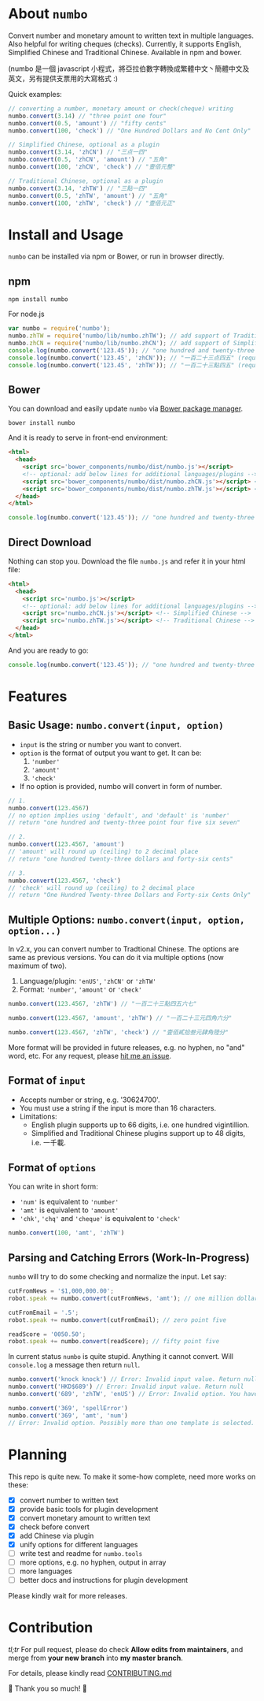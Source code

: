 # About `numbo`

Convert number and monetary amount to written text in multiple languages. Also helpful for writing cheques (checks). Currently, it supports English, Simplified Chinese and Traditional Chinese. Available in npm and bower.

\(numbo 是一個 javascript 小程式，將亞拉伯數字轉換成繁體中文丶簡體中文及英文，另有提供支票用的大寫格式 :\)

Quick examples:

```js
// converting a number, monetary amount or check(cheque) writing
numbo.convert(3.14) // "three point one four"
numbo.convert(0.5, 'amount') // "fifty cents"
numbo.convert(100, 'check') // "One Hundred Dollars and No Cent Only"

// Simplified Chinese, optional as a plugin
numbo.convert(3.14, 'zhCN') // "三点一四"
numbo.convert(0.5, 'zhCN', 'amount') // "五角"
numbo.convert(100, 'zhCN', 'check') // "壹佰元整"

// Traditional Chinese, optional as a plugin
numbo.convert(3.14, 'zhTW') // "三點一四"
numbo.convert(0.5, 'zhTW', 'amount') // "五角"
numbo.convert(100, 'zhTW', 'check') // "壹佰元正"
```

# Install and Usage

`numbo` can be installed via npm or Bower, or run in browser directly.

## npm

```shell
npm install numbo
```

For node.js

```js
var numbo = require('numbo');
numbo.zhTW = require('numbo/lib/numbo.zhTW'); // add support of Traditional Chinese
numbo.zhCN = require('numbo/lib/numbo.zhCN'); // add support of Simplified Chinese
console.log(numbo.convert('123.45')); // "one hundred and twenty-three point four five"
console.log(numbo.convert('123.45', 'zhCN')); // "一百二十三点四五" (require numbo.zhCN)
console.log(numbo.convert('123.45', 'zhTW')); // "一百二十三點四五" (require numbo.zhTW)
```

## Bower

You can download and easily update `numbo` via [Bower package manager](https://bower.io/).

```shell
bower install numbo
```

And it is ready to serve in front-end environment:

```html
<html>
  <head>
    <script src='bower_components/numbo/dist/numbo.js'></script>
    <!-- optional: add below lines for additional languages/plugins -->
    <script src='bower_components/numbo/dist/numbo.zhCN.js'></script> <!-- Simplified Chinese -->
    <script src='bower_components/numbo/dist/numbo.zhTW.js'></script> <!-- Traditional Chinese -->
  </head>
</html>

```

```js
console.log(numbo.convert('123.45')); // "one hundred and twenty-three point four five"
```

## Direct Download

Nothing can stop you. Download the file `numbo.js` and refer it in your html file:

```html
<html>
  <head>
    <script src='numbo.js'></script>
    <!-- optional: add below lines for additional languages/plugins -->
    <script src='numbo.zhCN.js'></script> <!-- Simplified Chinese -->
    <script src='numbo.zhTW.js'></script> <!-- Traditional Chinese -->
  </head>
</html>
```

And you are ready to go:

```js
console.log(numbo.convert('123.45')); // "one hundred and twenty-three point four five"
```

# Features

## Basic Usage: `numbo.convert(input, option)`

- `input` is the string or number you want to convert.
- `option` is the format of output you want to get. It can be:
  1. `'number'`
  2. `'amount'`
  3. `'check'`
- If no option is provided, numbo will convert in form of number.

```js
// 1.
numbo.convert(123.4567)
// no option implies using 'default', and 'default' is 'number'
// return "one hundred and twenty-three point four five six seven"

// 2.
numbo.convert(123.4567, 'amount')
// 'amount' will round up (ceiling) to 2 decimal place
// return "one hundred twenty-three dollars and forty-six cents"

// 3.
numbo.convert(123.4567, 'check')
// 'check' will round up (ceiling) to 2 decimal place
// return "One Hundred Twenty-three Dollars and Forty-six Cents Only"
```

## Multiple Options: `numbo.convert(input, option, option...)`

In v2.x, you can convert number to Tradtional Chinese. The options are same as previous versions. You can do it via multiple options (now maximum of two).

1. Language/plugin: `'enUS'`, `'zhCN'` or `'zhTW'`
2. Format: `'number'`, `'amount'` or `'check'`

```js
numbo.convert(123.4567, 'zhTW') // "一百二十三點四五六七"

numbo.convert(123.4567, 'amount', 'zhTW') // "一百二十三元四角六分"

numbo.convert(123.4567, 'zhTW', 'check') // "壹佰貳拾叁元肆角陸分"
```

More format will be provided in future releases, e.g. no hyphen, no "and" word, etc. For any request, please [hit me an issue](https://github.com/Edditoria/numbo/issues).

## Format of `input`

- Accepts number or string, e.g. '30624700'.
- You must use a string if the input is more than 16 characters.
- Limitations:
  - English plugin supports up to 66 digits, i.e. one hundred vigintillion.
  - Simplified and Traditional Chinese plugins support up to 48 digits, i.e. 一千載.

## Format of `options`

You can write in short form:

- `'num'` is equivalent to  `'number'`
- `'amt'` is equivalent to `'amount'`
- `'chk'`, `'chq'` and `'cheque'` is equivalent to `'check'`

```js
numbo.convert(100, 'amt', 'zhTW')
```

## Parsing and Catching Errors (Work-In-Progress)

`numbo` will try to do some checking and normalize the input. Let say:

```js
cutFromNews = '$1,000,000.00';
robot.speak += numbo.convert(cutFromNews, 'amt'); // one million dollars

cutFromEmail = '.5';
robot.speak += numbo.convert(cutFromEmail); // zero point five

readScore = '0050.50';
robot.speak += numbo.convert(readScore); // fifty point five

```

In current status `numbo` is quite stupid. Anything it cannot convert. Will `console.log` a message then return `null`.

```js
numbo.convert('knock knock') // Error: Invalid input value. Return null
numbo.convert('HKD$689') // Error: Invalid input value. Return null
numbo.convert('689', 'zhTW', 'enUS') // Error: Invalid option. You have selected more than one language/plugin. Returns null

numbo.convert('369', 'spellError')
numbo.convert('369', 'amt', 'num')
// Error: Invalid option. Possibly more than one template is selected. Or, some option(s) are parsed into [otherOptions], but it is not allowed in current version yet.
```

# Planning

This repo is quite new. To make it some-how complete, need more works on these:

- [x] convert number to written text
- [x] provide basic tools for plugin development
- [x] convert monetary amount to written text
- [x] check before convert
- [x] add Chinese via plugin
- [x] unify options for different languages
- [ ] write test and readme for `numbo.tools`
- [ ] more options, e.g. no hyphen, output in array
- [ ] more languages
- [ ] better docs and instructions for plugin development

Please kindly wait for more releases.

# Contribution

*tl;tr* For pull request, please do check **Allow edits from maintainers**, and merge from **your new branch** into **my master branch**.

For details, please kindly read [CONTRIBUTING.md](CONTRIBUTING.md)

:beer: Thank you so much! :pray:
